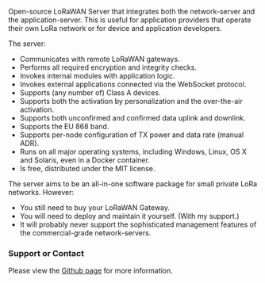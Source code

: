 Open-source LoRaWAN Server that integrates both the network-server and the application-server. This is useful for application providers that operate their own LoRa network or for device and application developers.

The server:
 * Communicates with remote LoRaWAN gateways.
 * Performs all required encryption and integrity checks.
 * Invokes internal modules with application logic.
 * Invokes external applications connected via the WebSocket protocol.
 * Supports (any number of) Class A devices.
 * Supports both the activation by personalization and the over-the-air activation.
 * Supports both unconfirmed and confirmed data uplink and downlink.
 * Supports the EU 868 band.
 * Supports per-node configuration of TX power and data rate (manual ADR).
 * Runs on all major operating systems, including Windows, Linux, OS X and Solaris,
   even in a Docker container.
 * Is free, distributed under the MIT license.

The server aims to be an all-in-one software package for small private LoRa networks.
However:
 * You still need to buy your LoRaWAN Gateway.
 * You will need to deploy and maintain it yourself. (With my support.)
 * It will probably never support the sophisticated management features of the commercial-grade network-servers.

### Support or Contact
Please view the [Github page](https://github.com/gotthardp/lorawan-server) for more information.
